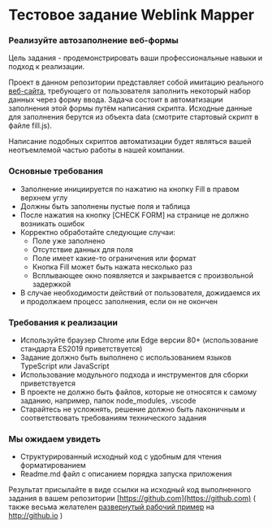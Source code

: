 # Тестовое задание Weblink Mapper

### Реализуйте автозаполнение веб-формы
Цель задания - продемонстрировать ваши профессиональные навыки и подход к реализации.

Проект в данном репозитории представляет собой имитацию реального [веб-сайта](https://muranosoftware.github.io/weblink-test/), требующего от пользователя заполнить некоторый набор данных через форму ввода.
Задача состоит в автоматизации заполнения этой формы путём написания скрипта. 
Исходные данные для заполнения берутся из объекта data (смотрите стартовый скрипт в файле fill.js).

Написание подобных скриптов автоматизации будет являться вашей неотъемлемой частью работы в нашей компании.

### Основные требования
* Заполнение инициируется по нажатию на кнопку Fill в правом верхнем углу
* Должны быть заполнены пустые поля и таблица
* После нажатия на кнопку [CHECK FORM] на странице не должно возникать ошибок
* Корректно обработайте следующие случаи:
  * Поле уже заполнено
  * Отсутствие данных для поля
  * Поле имеет какие-то ограничения или формат
  * Кнопка Fill может быть нажата несколько раз
  * Всплывающее окно появляется и закрывается с произвольной задержкой
* В случае необходимости действий от пользователя, дожидаемся их и продолжаем процесс заполнения, если он не окончен
  
### Требования к реализации
* Используйте браузер Chrome или Edge версии 80+ (использование стандарта ES2019 приветствуется)
* Задание должно быть выполнено с использованием языков TypeScript или JavaScript
* Использование модульного подхода и инструментов для сборки приветствуется
* В проекте не должно быть файлов, которые не относятся к самому заданию, например, папок node_modules, .vscode
* Старайтесь не усложнять, решение должно быть лаконичным и соответствовать требованиям технического задания

### Мы ожидаем увидеть
* Структурированный исходный код с удобным для чтения форматированием
* Readme.md файл с описанием порядка запуска приложения

Результат присылайте в виде cсылки на исходный код выполненного задания в вашем репозитории [https://github.com](https://github.com)
( также весьма желателен [развернутый рабочий пример](https://muranosoftware.github.io/weblink-test/) на http://github.io )
